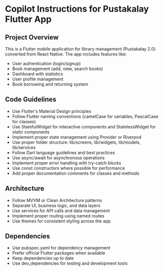 # Copilot Instructions for Pustakalay Flutter App

<!-- Use this file to provide workspace-specific custom instructions to Copilot. For more details, visit https://code.visualstudio.com/docs/copilot/copilot-customization#_use-a-githubcopilotinstructionsmd-file -->

## Project Overview
This is a Flutter mobile application for library management (Pustakalay 2.0) converted from React Native. The app includes features like:

- User authentication (login/signup)
- Book management (add, view, search books)
- Dashboard with statistics
- User profile management
- Book borrowing and returning system

## Code Guidelines
- Use Flutter's Material Design principles
- Follow Flutter naming conventions (camelCase for variables, PascalCase for classes)
- Use StatefulWidget for interactive components and StatelessWidget for static components
- Implement proper state management using Provider or Riverpod
- Use proper folder structure: lib/screens, lib/widgets, lib/models, lib/services
- Follow Dart language guidelines and best practices
- Use async/await for asynchronous operations
- Implement proper error handling with try-catch blocks
- Use const constructors where possible for performance
- Add proper documentation comments for classes and methods

## Architecture
- Follow MVVM or Clean Architecture patterns
- Separate UI, business logic, and data layers
- Use services for API calls and data management
- Implement proper routing using named routes
- Use themes for consistent styling across the app

## Dependencies
- Use pubspec.yaml for dependency management
- Prefer official Flutter packages when available
- Keep dependencies up to date
- Use dev_dependencies for testing and development tools
